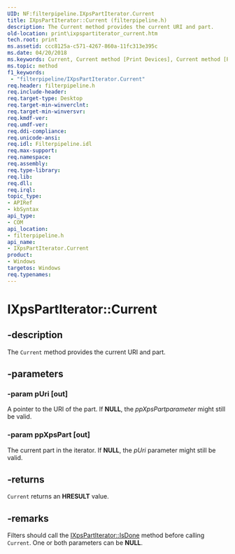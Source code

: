 ```yaml
---
UID: NF:filterpipeline.IXpsPartIterator.Current
title: IXpsPartIterator::Current (filterpipeline.h)
description: The Current method provides the current URI and part.
old-location: print\ixpspartiterator_current.htm
tech.root: print
ms.assetid: ccc8125a-c571-4267-860a-11fc313e395c
ms.date: 04/20/2018
ms.keywords: Current, Current method [Print Devices], Current method [Print Devices],IXpsPartIterator interface, IXpsPartIterator interface [Print Devices],Current method, IXpsPartIterator.Current, IXpsPartIterator::Current, filterpipeline/IXpsPartIterator::Current, filterpipeline_72cbd5d6-003c-410b-a943-bfd6552df8ee.xml, print.ixpspartiterator_current
ms.topic: method
f1_keywords:
 - "filterpipeline/IXpsPartIterator.Current"
req.header: filterpipeline.h
req.include-header: 
req.target-type: Desktop
req.target-min-winverclnt: 
req.target-min-winversvr: 
req.kmdf-ver: 
req.umdf-ver: 
req.ddi-compliance: 
req.unicode-ansi: 
req.idl: Filterpipeline.idl
req.max-support: 
req.namespace: 
req.assembly: 
req.type-library: 
req.lib: 
req.dll: 
req.irql: 
topic_type:
- APIRef
- kbSyntax
api_type:
- COM
api_location:
- filterpipeline.h
api_name:
- IXpsPartIterator.Current
product:
- Windows
targetos: Windows
req.typenames: 
---
```


# IXpsPartIterator::Current


## -description


The <code>Current</code> method provides the current URI and part.


## -parameters




### -param pUri [out]

A pointer to the URI of the part. If <b>NULL</b>, the <i>ppXpsPartparameter</i> might still be valid.


### -param ppXpsPart [out]

The current part in the iterator. If <b>NULL</b>, the <i>pUri</i> parameter might still be valid.


## -returns



<code>Current</code> returns an <b>HRESULT</b> value.




## -remarks



Filters should call the <a href="https://docs.microsoft.com/windows-hardware/drivers/ddi/content/filterpipeline/nf-filterpipeline-ixpspartiterator-isdone">IXpsPartIterator::IsDone</a> method before calling <code>Current</code>. One or both parameters can be <b>NULL</b>.



